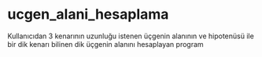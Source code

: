 # ucgen_alani_hesaplama
Kullanıcıdan 3 kenarının uzunluğu istenen üçgenin alanının ve hipotenüsü ile bir dik kenarı bilinen dik üçgenin alanını hesaplayan program
